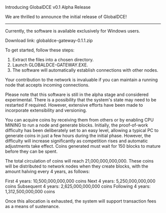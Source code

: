 Introducing GlobalDCE v0.1 Alpha Release

We are thrilled to announce the initial release of GlobalDCE!

***********

Currently, the software is available exclusively for Windows users.

Download link: globaldce-gateway-0.1.1.zip

To get started, follow these steps:
1. Extract the files into a chosen directory.
2. Launch GLOBALDCE-GATEWAY.EXE.
3. The software will automatically establish connections with other nodes.

Your contribution to the network is invaluable if you can maintain a running node that accepts incoming connections.

Please note that this software is still in the alpha stage and considered experimental. There is a possibility that the system's state may need to be restarted if required. However, extensive efforts have been made to incorporate extensibility and versioning.

You can acquire coins by receiving them from others or by enabling CPU MINING to run a node and generate blocks. Initially, the proof-of-work difficulty has been deliberately set to an easy level, allowing a typical PC to generate coins in just a few hours during the initial phase. However, the difficulty will increase significantly as competition rises and automatic adjustments take effect. Coins generated must wait for 150 blocks to mature before they can be spent.

The total circulation of coins will reach 21,000,000,000,000. These coins will be distributed to network nodes when they create blocks, with the amount halving every 4 years, as follows:

First 4 years: 10,500,000,000,000 coins
Next 4 years: 5,250,000,000,000 coins
Subsequent 4 years: 2,625,000,000,000 coins
Following 4 years: 1,312,500,000,000 coins

Once this allocation is exhausted, the system will support transaction fees as a means of sustenance.



